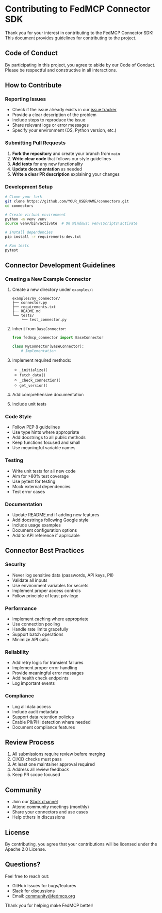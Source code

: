 # Contributing to FedMCP Connector SDK

Thank you for your interest in contributing to the FedMCP Connector SDK! This document provides guidelines for contributing to the project.

## Code of Conduct

By participating in this project, you agree to abide by our Code of Conduct. Please be respectful and constructive in all interactions.

## How to Contribute

### Reporting Issues

- Check if the issue already exists in our [issue tracker](https://github.com/FedMCP/connectors/issues)
- Provide a clear description of the problem
- Include steps to reproduce the issue
- Share relevant logs or error messages
- Specify your environment (OS, Python version, etc.)

### Submitting Pull Requests

1. **Fork the repository** and create your branch from `main`
2. **Write clear code** that follows our style guidelines
3. **Add tests** for any new functionality
4. **Update documentation** as needed
5. **Write a clear PR description** explaining your changes

### Development Setup

```bash
# Clone your fork
git clone https://github.com/YOUR_USERNAME/connectors.git
cd connectors

# Create virtual environment
python -m venv venv
source venv/bin/activate  # On Windows: venv\Scripts\activate

# Install dependencies
pip install -r requirements-dev.txt

# Run tests
pytest
```

## Connector Development Guidelines

### Creating a New Example Connector

1. Create a new directory under `examples/`:
   ```
   examples/my_connector/
   ├── connector.py
   ├── requirements.txt
   ├── README.md
   └── tests/
       └── test_connector.py
   ```

2. Inherit from `BaseConnector`:
   ```python
   from fedmcp_connector import BaseConnector
   
   class MyConnector(BaseConnector):
       # Implementation
   ```

3. Implement required methods:
   - `_initialize()`
   - `fetch_data()`
   - `_check_connection()`
   - `get_version()`

4. Add comprehensive documentation
5. Include unit tests

### Code Style

- Follow PEP 8 guidelines
- Use type hints where appropriate
- Add docstrings to all public methods
- Keep functions focused and small
- Use meaningful variable names

### Testing

- Write unit tests for all new code
- Aim for >80% test coverage
- Use pytest for testing
- Mock external dependencies
- Test error cases

### Documentation

- Update README.md if adding new features
- Add docstrings following Google style
- Include usage examples
- Document configuration options
- Add to API reference if applicable

## Connector Best Practices

### Security

- Never log sensitive data (passwords, API keys, PII)
- Validate all inputs
- Use environment variables for secrets
- Implement proper access controls
- Follow principle of least privilege

### Performance

- Implement caching where appropriate
- Use connection pooling
- Handle rate limits gracefully
- Support batch operations
- Minimize API calls

### Reliability

- Add retry logic for transient failures
- Implement proper error handling
- Provide meaningful error messages
- Add health check endpoints
- Log important events

### Compliance

- Log all data access
- Include audit metadata
- Support data retention policies
- Enable PII/PHI detection where needed
- Document compliance features

## Review Process

1. All submissions require review before merging
2. CI/CD checks must pass
3. At least one maintainer approval required
4. Address all review feedback
5. Keep PR scope focused

## Community

- Join our [Slack channel](https://fedmcp.slack.com)
- Attend community meetings (monthly)
- Share your connectors and use cases
- Help others in discussions

## License

By contributing, you agree that your contributions will be licensed under the Apache 2.0 License.

## Questions?

Feel free to reach out:
- GitHub Issues for bugs/features
- Slack for discussions
- Email: community@fedmcp.org

Thank you for helping make FedMCP better!